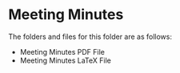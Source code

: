 # Meeting Minutes 
The folders and files for this folder are as follows:
- Meeting Minutes PDF File 
- Meeting Minutes LaTeX File
